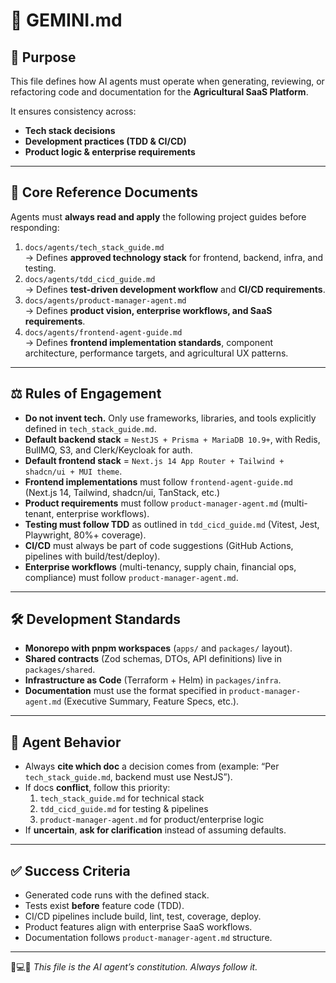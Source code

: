 # 📑 GEMINI.md

## 🎯 Purpose
This file defines how AI agents must operate when generating, reviewing, or refactoring code and documentation for the **Agricultural SaaS Platform**.  

It ensures consistency across:  
- **Tech stack decisions**  
- **Development practices (TDD & CI/CD)**  
- **Product logic & enterprise requirements**  

---

## 📂 Core Reference Documents
Agents must **always read and apply** the following project guides before responding:


1. `docs/agents/tech_stack_guide.md`  
   → Defines **approved technology stack** for frontend, backend, infra, and testing.  
2. `docs/agents/tdd_cicd_guide.md`  
   → Defines **test-driven development workflow** and **CI/CD requirements**.  
3. `docs/agents/product-manager-agent.md`  
   → Defines **product vision, enterprise workflows, and SaaS requirements**.  
4. `docs/agents/frontend-agent-guide.md`  
   → Defines **frontend implementation standards**, component architecture, performance targets, and agricultural UX patterns.  

---

## ⚖️ Rules of Engagement
- **Do not invent tech.** Only use frameworks, libraries, and tools explicitly defined in `tech_stack_guide.md`.  
- **Default backend stack** = `NestJS + Prisma + MariaDB 10.9+`, with Redis, BullMQ, S3, and Clerk/Keycloak for auth.  
- **Default frontend stack** = `Next.js 14 App Router + Tailwind + shadcn/ui + MUI theme`.  
- **Frontend implementations** must follow `frontend-agent-guide.md` (Next.js 14, Tailwind, shadcn/ui, TanStack, etc.)  
- **Product requirements** must follow `product-manager-agent.md` (multi-tenant, enterprise workflows).  
- **Testing must follow TDD** as outlined in `tdd_cicd_guide.md` (Vitest, Jest, Playwright, 80%+ coverage).  
- **CI/CD** must always be part of code suggestions (GitHub Actions, pipelines with build/test/deploy).  
- **Enterprise workflows** (multi-tenancy, supply chain, financial ops, compliance) must follow `product-manager-agent.md`.  

---

## 🛠️ Development Standards
- **Monorepo with pnpm workspaces** (`apps/` and `packages/` layout).  
- **Shared contracts** (Zod schemas, DTOs, API definitions) live in `packages/shared`.  
- **Infrastructure as Code** (Terraform + Helm) in `packages/infra`.  
- **Documentation** must use the format specified in `product-manager-agent.md` (Executive Summary, Feature Specs, etc.).  

---

## 📌 Agent Behavior
- Always **cite which doc** a decision comes from (example: “Per `tech_stack_guide.md`, backend must use NestJS”).  
- If docs **conflict**, follow this priority:  
  1. `tech_stack_guide.md` for technical stack  
  2. `tdd_cicd_guide.md` for testing & pipelines  
  3. `product-manager-agent.md` for product/enterprise logic  
- If **uncertain**, **ask for clarification** instead of assuming defaults.  

---

## ✅ Success Criteria
- Generated code runs with the defined stack.  
- Tests exist **before** feature code (TDD).  
- CI/CD pipelines include build, lint, test, coverage, deploy.  
- Product features align with enterprise SaaS workflows.  
- Documentation follows `product-manager-agent.md` structure.  

---

🌱💻🚀 *This file is the AI agent’s constitution. Always follow it.*  
